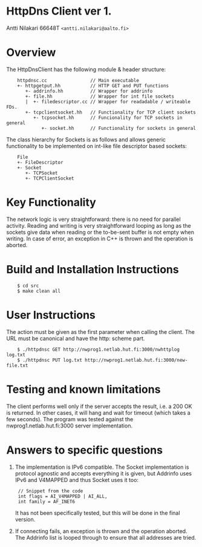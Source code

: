 HttpDns Client ver 1.
=====================

Antti Nilakari 66648T `<antti.nilakari@aalto.fi>`


Overview
========

The HttpDnsClient has the following module & header structure:

        httpdnsc.cc                // Main executable
        +- httpgetput.hh           // HTTP GET and PUT functions
           +- addrinfo.hh          // Wrapper for addrinfo
           +- file.hh              // Wrapper for int file sockets
           |  +- filedescriptor.cc // Wrapper for readadable / writeable FDs.
           +- tcpclientsocket.hh   // Functionality for TCP client sockets
              +- tcpsocket.hh      // Funcionality for TCP sockets in general
                 +- socket.hh      // Functionality for sockets in general

The class hierarchy for Sockets is as follows and allows generic functionality to be implemented on int-like file descriptor based sockets:

        File
        +- FileDescriptor
        +- Socket
           +- TCPSocket
           +- TCPClientSocket


Key Functionality
=================

The network logic is very straightforward: there is no need for parallel activity. Reading and writing is very straightforward looping as long as the sockets give data when reading or the to-be-sent buffer is not empty when writing. In case of error, an exception in C++ is thrown and the operation is aborted.


Build and Installation Instructions
===================================

        $ cd src
        $ make clean all


User Instructions
=================

The action must be given as the first parameter when calling the client. The URL must be canonical and have the http: scheme part.

        $ ./httpdnsc GET http://nwprog1.netlab.hut.fi:3000/nwhttplog log.txt
        $ ./httpdnsc PUT log.txt http://nwprog1.netlab.hut.fi:3000/new-file.txt


Testing and known limitations
=============================

The client performs well only if the server accepts the result, i.e. a 200 OK is returned. In other cases, it will hang and wait for timeout (which takes a few seconds). The program was tested against the nwprog1.netlab.hut.fi:3000 server implementation.


Answers to specific questions
=============================

1. The implementation is IPv6 compatible. The Socket implementation is protocol agnostic and accepts everything it is given, but Addrinfo uses IPv6 and V4MAPPED and thus Socket uses it too:

        // Snippet from the code
        int flags = AI_V4MAPPED | AI_ALL,
        int family = AF_INET6

   It has not been specifically tested, but this will be done in the final version.

2. If connecting fails, an exception is thrown and the operation aborted. The Addrinfo list is looped through to ensure that all addresses are tried.


